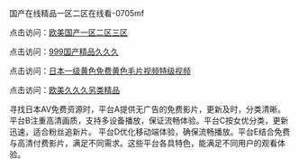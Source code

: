 国产在线精品一区二区在线看-0705mf

点击访问：<a href="https://rtj-3zo.pages.dev/">欧美国产一区二区三区</a>

点击访问：<a href="https://vassv.pages.dev/">999国产精品久久久</a>

点击访问：<a href="https://gsd-agv.pages.dev/">日本一级黄色免费黄色毛片视频特级视频</a>

点击访问：<a href="https://gda-c7m.pages.dev/">欧美久久久另类精品</a>

寻找日本AV免费资源时，平台A提供无广告的免费影片，更新及时，分类清晰。平台B注重高清画质，支持多设备播放，保证流畅体验。平台C按女优分类，更新迅速，适合粉丝追新片。
平台D优化移动端体验，确保流畅播放。平台E结合免费与高清付费影片，满足不同需求。这些平台各具特色，能满足不同用户的观看体验。

<span style="display:none;">[Canonical link](）</span>


